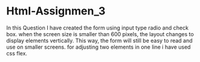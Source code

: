 # Html-Assignmen_3

In this Question I have created the form using input type radio and check box.
when the screen size is smaller than 600 pixels, the layout changes to display elements vertically. This way, the form will still be easy to read and use on smaller screens.
for adjusting two elements in one line i have used css flex.
